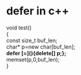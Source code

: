 # defer in c++
void test()<br/>
{<br/>
  const size_t buf_len;<br/>
  char* p=new char[buf_len];<br/>
  <strong>defer \[=\](){delete[] p;};<br/></strong>
  memset(p,0,buf_len);<br/>
}<br/>
